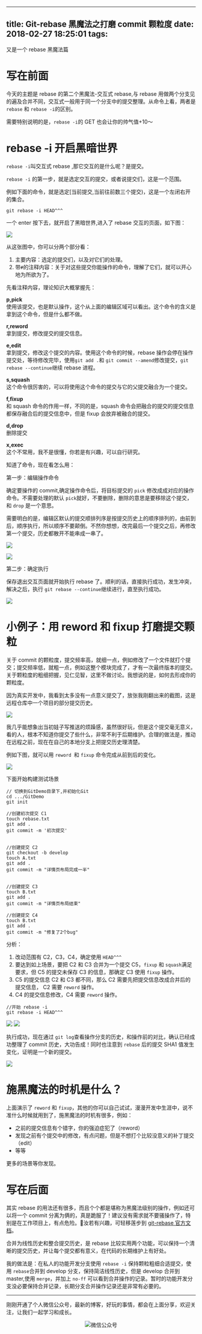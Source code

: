 
---
title: Git-rebase 黑魔法之打磨 commit 颗粒度
date: 2018-02-27 18:25:01
tags:
---

 又是一个 rebase 黑魔法篇
<!--more-->

# 写在前面

今天的主题是 rebase 的第二个黑魔法-交互式 rebase,与 rebase 用做两个分支见的遍及合并不同，交互式一般用于同一个分支中的提交整理。从命令上看，两者是 ` rebase ` 和 ` rebase -i `的区别。

需要特别说明的是，` rebase -i `的 GET 也会让你的帅气值+10～

# rebase -i 开启黑暗世界

`rebase -i`叫交互式 rebase ,那它交互的是什么呢？是提交。

`rebase -i` 的第一步，就是选定交互的提交，或者说提交们，这是一个范围。

 例如下面的命令，就是选定[当前提交,当前往前数三个提交)，这是一个左闭右开的集合。
```
git rebase -i HEAD^^^
```

一个 enter 按下去，就开启了黑暗世界,进入了 rebase 交互的页面，如下图：

![](http://oriwplcze.bkt.clouddn.com/83501cee8c23ee4b71e878eed2fcb2d9.png)

从这张图中，你可以分两个部分看：  
1. 主要内容：选定的提交们，以及对它们的处理。  
2. 带`#`的注释内容：关于对这些提交你能操作的命令，理解了它们，就可以开心地为所欲为了。

先看注释内容，理论知识大概掌握先：

**p,pick**   
使用该提交，也是默认操作，这个从上面的编辑区域可以看出。这个命令的含义是拿到这个命令，但是什么都不做。  

**r,reword**  
拿到提交，修改提交的提交信息。

**e,edit**   
拿到提交，修改这个提交的内容。使用这个命令的时候，rebase 操作会停在操作提交处，等待修改完毕，使用`git add .`和 `git commit --amend`修改提交，`git rebase --continue`继续 rebase 进程。

**s,squash**   
这个命令很厉害的，可以将使用这个命令的提交与它的父提交融合为一个提交。

**f,fixup**   
和 squash 命令的作用一样，不同的是，squash 命令会把融合的提交的提交信息都保存融合后的提交信息中，但是 fixup 会放弃被融合的提交。

**d,drop**  
删除提交

**x,exec**  
这个不常用，我不是很懂，你若是有兴趣，可以自行研究。


知道了命令，现在看怎么用：

第一步：编辑操作命令  

确定要操作的 commit,确定操作命令后，将目标提交的 `pick` 修改成成对应的操作命令。不需要处理的默认 `pick`就好，不要删除，删除的意思是要移除这个提交，和 `drop` 是一个意思。

需要明白的是，编辑区默认的提交顺排列序是按提交历史上的顺序排列的，由前到后，顺序执行，所以顺序不要颠倒。不然你想想，改完最后一个提交之后，再修改第一个提交，历史都散开不能串成一串了。

![](http://oriwplcze.bkt.clouddn.com/23085c5bc1ef65b12f3799eb74e1ae14.png)

![](http://oriwplcze.bkt.clouddn.com/fbdcb9e57e16df5c30b84888ba7076d8.png)


第二步：确定执行  

保存退出交互页面就开始执行 rebase 了。顺利的话，直接执行成功，发生冲突，解决之后，执行 `git rebase --continue`继续进行，直至执行成功。

![](http://oriwplcze.bkt.clouddn.com/ce9168ec8f5e99dde4b8c6773c6d908d.png)


# 小例子：用 reword 和 fixup 打磨提交颗粒


关于 commit 的颗粒度，提交频率高，就细一点，例如修改了一个文件就打个提交；提交频率低，就粗一点，例如这整个模块完成了，才有一次最终版本的提交。关于颗粒度的粗细把握，见仁见智，这里不做讨论。我想说的是，如何去形成你的颗粒度。

因为真实开发中，我看到太多没有一点意义提交了，放张我刚翻出来的截图，这是远程仓库中一个项目的部分提交历史。

![](http://oriwplcze.bkt.clouddn.com/8aaa34dd181cc78e312824a7bc4808c2.png)

我几乎能想象出当初娃子写推送的烦躁感，虽然很好玩，但是这个提交毫无意义，看的人，根本不知道你提交了些什么，非常不利于后期维护。合理的做法是，推动在远程之前，现在在自己的本地分支上把提交历史理清楚。


例如下图，就可以用 `reword `和 `fixup` 命令完成从前到后的变化。

![](http://oriwplcze.bkt.clouddn.com/1dc954ff48cc92c871c8baa574c8211c.png)

下面开始构建测试场景
```
// 切换到GitDemo目录下,并初始化Git
cd .../GitDemo  
git init  

//创建初次提交 C1
touch rebase.txt
git add .
git commit -m '初次提交'  


//创建提交 C2
git checkout -b develop
touch A.txt
git add .
git commit -m "详情页布局完成一半"


//创建提交 C3
touch B.txt
git add .
git commit -m "详情页布局结束"

//创建提交 C4
touch B.txt
git add .
git commit -m "修复了2个bug"

```

分析：
1. 改动范围有 C2，C3，C4，确定使用 `HEAD^^^`
2. 要达到如上场景，要把 C2 和 C3 合并为一个提交 C5，`fixup` 和 `squash`满足要求，但 C5 的提交未保存 C3 的信息，那确定 C3 使用  `fixup` 操作。
3. C5 的提交信息 C2 和 C3 都不同，那么 C2 需要先把提交信息改成合并后的提交信息， C2 需要 `reword` 操作。
4. C4 的提交信息修改，C4 需要 `reword` 操作。

```
//开始 rebase -i
git rebase -i HEAD^^^
```

![](http://oriwplcze.bkt.clouddn.com/3d90dfdc1505939e060f788c69d1bef3.png)
![](http://oriwplcze.bkt.clouddn.com/7540658dc8ed1940d6f43c6735020635.png)

执行成功，现在通过 `git log`查看操作分支的历史，和操作前的对比，确认已经成功整理了 commit 历史，大功告成！同时也注意到 `rebase` 后的提交 SHA1 值发生变化，证明是一个新的提交。

![](http://oriwplcze.bkt.clouddn.com/505fca382c3e617cf411e0045fd53776.png)


# 施黑魔法的时机是什么？

上面演示了 `reword` 和 `fixup`，其他的你可以自己试试，漫漫开发中生涯中，说不准什么时候就用到了，施黑魔法的时机有很多，例如：

- 之前的提交信息有个错字，你的强迫症犯了（reword）
- 发现之前有个提交中的修改，有点问题，但是不想打个比较没意义的补丁提交（edit）
- 等等

更多的场景等你发现。


# 写在后面

其实 rebase 的用法还有很多，而且个个都是堪称为黑魔法级别的操作，例如还可以将一个 commit 分离为俩的，真是跪服了！建议没有需求就不要骚操作了，特别是在工作项目上，有点危险。汝若有兴趣，可轻移莲步到 [git-rebase 官方文档](https://git-scm.com/docs/git-rebase)。

合并为线性历史和整合提交历史，是 rebase 比较实用两个功能，可以保持一个清晰的提交历史，并让每个提交都有意义，在代码的长期维护上有好处。

我的做法是：在私人的功能开发分支使用 `rebase -i` 保持颗粒粗细合适提交，使用 `rebase`合并到 develop 分支，保持简洁线性历史，但是 develop 合并到 master,使用 `merge`，并加上 `no-ff` 可以看到合并操作的记录。暂时的功能开发分支没必要保持合并记录，长期分支合并操作记录还是非常有必要的。


---

刚刚开通了个人微信公众号，最新的博客，好玩的事情，都会在上面分享，欢迎关注，让我们一起学习和成长。

<div  align="center">    

![微信公众号](http://oriwplcze.bkt.clouddn.com/qrcode_for_gh_e8f891ce77fb_258.jpg)

</div>
